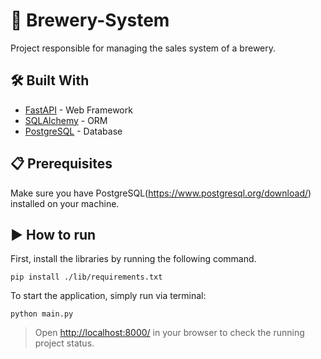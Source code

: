 # 🍺 Brewery-System
Project responsible for managing the sales system of a brewery.

## 🛠️ Built With
* [FastAPI](https://devdocs.io/fastapi/) - Web Framework
* [SQLAlchemy](https://docs.sqlalchemy.org/en/14/) - ORM
* [PostgreSQL](https://www.postgresql.org/docs/) - Database

##  📋 Prerequisites
Make sure you have PostgreSQL(https://www.postgresql.org/download/) installed on your machine.

## ▶️ How to run

First, install the libraries by running the following command.

```
pip install ./lib/requirements.txt
```

To start the application, simply run via terminal:

```
python main.py
```
> Open [http://localhost:8000/](http://localhost:8000/) in your browser to check the running project status.